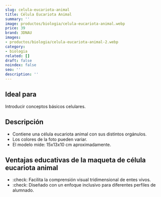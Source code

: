 ```yaml
---
slug: celula-eucariota-animal
title: Célula Eucariota Animal
summary: ''
image: productos/biologia/celula-eucariota-animal.webp
price: 39
brand: 3DNAU
images:
- productos/biologia/celula-eucariota-animal-2.webp
category:
- biologia
related: []
draft: false
noindex: false
seo: ''
description: ''
---
```

## Ideal para

Introducir conceptos básicos celulares. 

## Descripción

- Contiene una célula eucariota animal con sus distintos orgánulos.
- Los colores de la foto pueden variar.
- El modelo mide: 15x13x10 cm aproximadamente.

## Ventajas educativas de la maqueta de célula eucariota animal

- :check: Facilita la comprensión visual tridimensional de entes vivos. 
- :check: Diseñado con un enfoque inclusivo para diferentes perfiles de alumnado.




